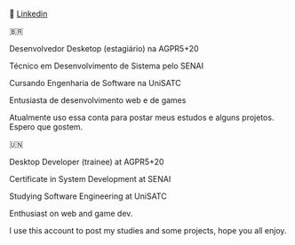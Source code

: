 :briefcase: [Linkedin](https://www.linkedin.com/in/gustavo-goulart-6a023420b/)

:brazil:

Desenvolvedor Desketop (estagiário) na AGPR5+20

Técnico em Desenvolvimento de Sistema pelo SENAI

Cursando Engenharia de Software na UniSATC

Entusiasta de desenvolvimento web e de games

Atualmente uso essa conta para postar meus estudos e alguns projetos. Espero que gostem.

:united_nations:

Desktop Developer (trainee) at AGPR5+20

Certificate in System Development at SENAI

Studying Software Engineering at UniSATC

Enthusiast on web and game dev.

I use this account to post my studies and some projects, hope you all enjoy.

